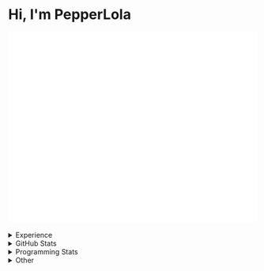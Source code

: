 # Hi, I'm PepperLola
![Summary](https://raw.githubusercontent.com/PepperLola/PepperLola/master/github-metrics.svg)
<details>
 <summary>Experience</summary>
 
 ### Operating Systems  
 
 ![](https://img.shields.io/badge/windows-0078D6?logo=windows&logoColor=white&style=for-the-badge)
 ![](https://img.shields.io/badge/MacOS-000000?logo=apple&logoColor=white&style=for-the-badge)
 ![](https://img.shields.io/badge/iOS-000000?logo=ios&logoColor=white&style=for-the-badge)
 
 ### Skills
 
 ![Python](https://img.shields.io/badge/python-%233776AB.svg?&style=for-the-badge&logo=python&logoColor=white)
 ![HTML](https://img.shields.io/badge/html-%23E34F26.svg?&style=for-the-badge&logo=html5&logoColor=white)
 ![CSS](https://img.shields.io/badge/css-%23239120.svg?&style=for-the-badge&logo=css3&logoColor=white)
 ![JavaScript](https://img.shields.io/badge/javascript%20-%23323330.svg?&style=for-the-badge&logo=javascript&logoColor=%23F7DF1E)
 ![Node.js](https://img.shields.io/badge/node.js%20-%2343853D.svg?&style=for-the-badge&logo=node.js&logoColor=white)
 ![Java](https://img.shields.io/badge/java-%23ED8B00.svg?&style=for-the-badge&logo=java&logoColor=white)
 ![Golang](https://img.shields.io/badge/Golang-%23007d9c.svg?&style=for-the-badge&logo=go&logoColor=white)
 ![Swift](https://img.shields.io/badge/swift-%23FA7343.svg?&style=for-the-badge&logo=swift&logoColor=white)
 ![Rust](https://img.shields.io/badge/rust-%23F74C00.svg?&style=for-the-badge&logo=rust&logoColor=white)
 ![Markdown](https://img.shields.io/badge/markdown-%23000000.svg?&style=for-the-badge&logo=markdown&logoColor=white)
 ![Express.js](https://img.shields.io/badge/express.js%20-%23404d59.svg?&style=for-the-badge)
 ![React](https://img.shields.io/badge/react%20-%2320232a.svg?&style=for-the-badge&logo=react&logoColor=%2361DAFB)
 ![React Native](https://img.shields.io/badge/react_native%20-%2320232a.svg?&style=for-the-badge&logo=react&logoColor=%2361DAFB)
 ![Electron](https://img.shields.io/badge/electron%20-%23100000.svg?&style=for-the-badge&logo=electron&logoColor=white)
 ![Unity](https://img.shields.io/badge/unity%20-%23100000.svg?&style=for-the-badge&logo=unity&logoColor=white)
 ![MySQL](https://img.shields.io/badge/MySQL-00000F?style=for-the-badge&logo=mysql&logoColor=white)
 
 ### Editors
 ![IntelliJ IDEA](https://img.shields.io/badge/IntelliJ_IDEA-666666?style=for-the-badge&logo=intellij%20idea&logoColor=black)
 ![ViM](https://img.shields.io/badge/ViM-007700?style=for-the-badge&logo=vim&logoColor=white)
 ![NeoVim](https://img.shields.io/badge/NeoVim-330077?style=for-the-badge&logo=neovim&logoColor=green)
 ![VS Code](https://img.shields.io/badge/Visual_Studio_Code-0078D4?style=for-the-badge&logo=visual%20studio%20code&logoColor=white)
 
 ### Version Control
 
 ![Git](https://img.shields.io/badge/git%20-%23F05033.svg?&style=for-the-badge&logo=git&logoColor=white)
 ![GitHub](https://img.shields.io/badge/github%20-%23121011.svg?&style=for-the-badge&logo=github&logoColor=white)
 
 ### Services / Platforms
 
 ![Heroku](https://img.shields.io/badge/heroku%20-%23430098.svg?&style=for-the-badge&logo=heroku&logoColor=white)
 ![Netlify](https://img.shields.io/badge/Netlify-00C7B7?style=for-the-badge&logo=netlify&logoColor=white)
 ![TravisCI](https://img.shields.io/badge/travisci%20-%232B2F33.svg?&style=for-the-badge&logo=travis&logoColor=white)
 ![Docker](https://img.shields.io/badge/docker%20-%230db7ed.svg?&style=for-the-badge&logo=docker&logoColor=white)
 ![Raspberry Pi](https://img.shields.io/badge/-Raspberry%20Pi-C51A4A?style=for-the-badge&logo=Raspberry-Pi)
 ![Arduino](https://img.shields.io/badge/-Arduino-00979D?style=for-the-badge&logo=Arduino&logoColor=white)
</details>

<details>
 <summary>GitHub Stats</summary>
 
<img alt="GitHub Stats" src="https://github-readme-stats.vercel.app/api?username=PepperLola&theme=dark&show_icons=true&line_height=40" align="center" />
<img alt="GitHub Profile Summary" src="https://github-profile-summary-cards.vercel.app/api/cards/profile-details?username=PepperLola&theme=github_dark" align="center" />
<img alt="GitHub Activity Graph" src="https://activity-graph.herokuapp.com/graph?username=PepperLola&bg_color=0D1117&color=D7A74B&line=D27B4D&point=FFFFFF&hide_border=true" align="center" />
<img alt="GitHub Streaks" src="https://github-readme-streak-stats.herokuapp.com/?user=PepperLola&theme=black-ice&hide_border=true&stroke=0000&background=0D1117&ring=e05397&fire=e05397&currStreakLabel=e05397" align="center" />

[![PepperLola's Most Used Languages](https://github-readme-stats.vercel.app/api/top-langs/?username=PepperLola&theme=dark&hide_langs_below=4)](https://github.com/anuraghazra/github-readme-stats/)

![Trophies!](https://github-profile-trophy.vercel.app/?username=PepperLola&theme=onedark&row=1&column=7)

![Profile Views](https://komarev.com/ghpvc/?username=PepperLola)
</details>

<details>
 <summary>Programming Stats</summary>
 
<!--START_SECTION:waka-->
![Lines of code](https://img.shields.io/badge/From%20Hello%20World%20I%27ve%20Written-3%20Million%20lines%20of%20code-blue)

**🐱 My GitHub Data** 

> 🏆 205 Contributions in the Year 2022
 > 
> 📦 418.8 kB Used in GitHub's Storage 
 > 
> 🚫 Not Opted to Hire
 > 
> 📜 19 Public Repositories 
 > 
> 🔑 42 Private Repositories  
 > 
**I'm an Early 🐤** 

```text
🌞 Morning    102 commits    ███░░░░░░░░░░░░░░░░░░░░░░   14.93% 
🌆 Daytime    268 commits    █████████░░░░░░░░░░░░░░░░   39.24% 
🌃 Evening    269 commits    █████████░░░░░░░░░░░░░░░░   39.39% 
🌙 Night      44 commits     █░░░░░░░░░░░░░░░░░░░░░░░░   6.44%

```
📅 **I'm Most Productive on Friday** 

```text
Monday       88 commits     ███░░░░░░░░░░░░░░░░░░░░░░   12.88% 
Tuesday      99 commits     ███░░░░░░░░░░░░░░░░░░░░░░   14.49% 
Wednesday    113 commits    ████░░░░░░░░░░░░░░░░░░░░░   16.54% 
Thursday     118 commits    ████░░░░░░░░░░░░░░░░░░░░░   17.28% 
Friday       125 commits    ████░░░░░░░░░░░░░░░░░░░░░   18.3% 
Saturday     58 commits     ██░░░░░░░░░░░░░░░░░░░░░░░   8.49% 
Sunday       82 commits     ███░░░░░░░░░░░░░░░░░░░░░░   12.01%

```


📊 **This Week I Spent My Time On** 

```text
💬 Programming Languages: 
Java                     11 hrs 58 mins      ███████████████░░░░░░░░░░   59.9% 
Rust                     7 hrs 38 mins       █████████░░░░░░░░░░░░░░░░   38.23% 
JavaScript               7 mins              ░░░░░░░░░░░░░░░░░░░░░░░░░   0.65% 
Bash                     4 mins              ░░░░░░░░░░░░░░░░░░░░░░░░░   0.39% 
CSS                      3 mins              ░░░░░░░░░░░░░░░░░░░░░░░░░   0.33%

🔥 Editors: 
VS Code                  12 hrs 4 mins       ███████████████░░░░░░░░░░   60.37% 
Neovim                   7 hrs 55 mins       ██████████░░░░░░░░░░░░░░░   39.63%

💻 Operating System: 
Mac                      20 hrs              █████████████████████████   100.0%

```

**I Mostly Code in Java** 

```text
Java                     16 repos            ███████░░░░░░░░░░░░░░░░░░   31.37% 
JavaScript               10 repos            █████░░░░░░░░░░░░░░░░░░░░   19.61% 
Python                   8 repos             ████░░░░░░░░░░░░░░░░░░░░░   15.69% 
TypeScript               7 repos             ███░░░░░░░░░░░░░░░░░░░░░░   13.73% 
Swift                    2 repos             █░░░░░░░░░░░░░░░░░░░░░░░░   3.92%

```


**Timeline**

![Chart not found](https://raw.githubusercontent.com/PepperLola/PepperLola/master/charts/bar_graph.png) 


 Last Updated on 13/03/2022 01:09:46 UTC
<!--END_SECTION:waka-->
</details>

<details>
 <summary>Other</summary>
 
 ### Hypixel
 
 ![Hypixel Level](https://widgets.jerlshoba.com/hypixel/networkLevel.png?username=palight&width=512&height=64&fg=%23ffffff&bg=%232288ff&border=4&text_color=%232288ff&font_size=18&style=progress)
 
</details>
